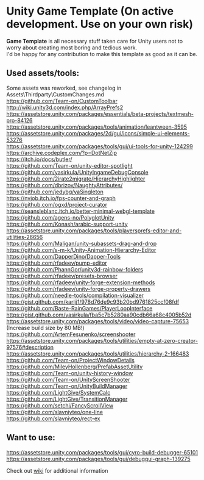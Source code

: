 # Unity Game Template (On active development. Use on your own risk)
**Game Template** is all necessary stuff taken care for Unity users not to worry about creating most boring and tedious work.  
I'd be happy for any contribution to make this template as good as it can be.  

## Used assets/tools:
 Some assets was reworked, see changelog in Assets\Thirdparty\CustomChanges.md  
 https://github.com/Team-on/CustomToolbar  
 http://wiki.unity3d.com/index.php/ArrayPrefs2  
 https://assetstore.unity.com/packages/essentials/beta-projects/textmesh-pro-84126  
 https://assetstore.unity.com/packages/tools/animation/leantween-3595  
 https://assetstore.unity.com/packages/2d/gui/icons/simple-ui-elements-53276  
 https://assetstore.unity.com/packages/tools/gui/ui-tools-for-unity-124299  
 https://archive.codeplex.com/?p=DotNetZip  
 https://itch.io/docs/butler/  
 https://github.com/Team-on/unity-editor-spotlight  
 https://github.com/yasirkula/UnityIngameDebugConsole  
 https://github.com/2irate2migrate/HierarchyHighlighter  
 https://github.com/dbrizov/NaughtyAttributes/  
 https://github.com/jedybg/yaSingleton  
 https://nvjob.itch.io/fps-counter-and-graph  
 https://github.com/ogxd/project-curator  
 https://seansleblanc.itch.io/better-minimal-webgl-template  
 https://github.com/agens-no/PolyglotUnity  
 https://github.com/Konash/arabic-support-unity  
 https://assetstore.unity.com/packages/tools/playersprefs-editor-and-utilities-26656  
 https://github.com/Maligan/unity-subassets-drag-and-drop  
 https://github.com/s-m-k/Unity-Animation-Hierarchy-Editor  
 https://github.com/DapperDino/Dapper-Tools  
 https://github.com/rfadeev/pump-editor  
 https://github.com/PhannGor/unity3d-rainbow-folders  
 https://github.com/rfadeev/presets-browser  
 https://github.com/rfadeev/unity-forge-extension-methods  
 https://github.com/rfadeev/unity-forge-property-drawers  
 https://github.com/needle-tools/compilation-visualizer  
 https://gist.github.com/karljj1/978d76de9c93b20bd9761825ccf08fdf  
 https://github.com/Baste-RainGames/PlayerLoopInterface  
 https://gist.github.com/yasirkula/fba5c7b5280aa90cdb66a68c4005b52d  
 https://assetstore.unity.com/packages/tools/video/video-capture-75653  (Increase build size by 80 MB!)
 https://github.com/ArtemFesunenko/screenshooter  
 https://assetstore.unity.com/packages/tools/utilities/empty-at-zero-creator-97576#description  
 https://assetstore.unity.com/packages/tools/utilities/hierarchy-2-166483  
 https://github.com/Team-on/ProjectWindowDetails  
 https://github.com/MileyHollenberg/PrefabAssetUtility  
 https://github.com/Team-on/unity-history-window  
 https://github.com/Team-on/UnityScreenShooter  
 https://github.com/Team-on/UnityBuildManager  
 https://github.com/LightGive/SystemCalc  
 https://github.com/LightGive/TransitionManager  
 https://github.com/setchi/FancyScrollView  
 https://github.com/slavniyteo/one-line  
 https://github.com/slavniyteo/rect-ex  
 

 ## Want to use: 
 https://assetstore.unity.com/packages/tools/gui/cyro-build-debugger-65101  
 https://assetstore.unity.com/packages/tools/gui/debuggui-graph-139275  
   
Check out [wiki](https://github.com/Team-on/UnityGameTemplate/wiki) for additional information
